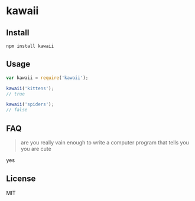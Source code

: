 # kawaii


## Install

```shell
npm install kawaii
```


## Usage

```javascript
var kawaii = require('kawaii');

kawaii('kittens');
// true

kawaii('spiders');
// false
```


## FAQ

> are you really vain enough to write a computer program that tells you you are cute

yes


## License
MIT
